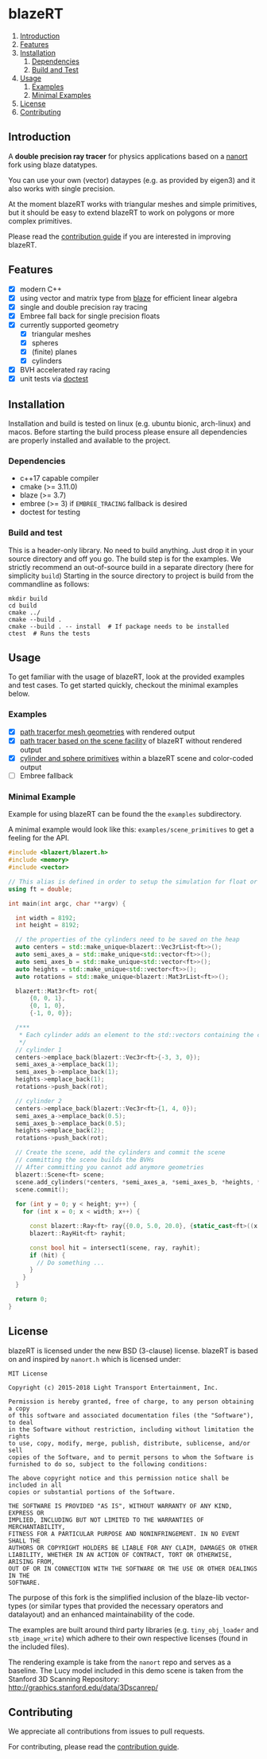 # blazeRT

1. [Introduction](#introduction)
2. [Features](#features)
3. [Installation](#installation)
    1. [Dependencies](#dependencies)
    2. [Build and Test](#build-and-test)
4. [Usage](#usage)
    1. [Examples](#examples)
    2. [Minimal Examples](#minimal-example)
5. [License](#license)
6. [Contributing](#contributing)

## Introduction
A **double precision ray tracer** for physics applications based on a [nanort](https://github.com/lighttransport/nanort) fork using blaze datatypes.

You can use your own (vector) dataypes (e.g. as provided by eigen3) and it also works with single precision.

At the moment blazeRT works with triangular meshes and simple primitives, but it should be easy to extend blazeRT 
to  work on polygons or more complex primitives.

Please read the [contribution guide](CONTRIBUTING.md) if you are interested in improving blazeRT.

## Features
- [x] modern C++
- [x] using vector and matrix type from [blaze](https://bitbucket.org/blaze-lib/blaze/src/master/) for efficient linear algebra
- [x] single and double precision ray tracing 
- [x] Embree fall back for single precision floats
- [x] currently supported geometry
    - [x] triangular meshes
    - [x] spheres
    - [x] (finite) planes
    - [x] cylinders
- [x] BVH accelerated ray racing
- [x] unit tests via [doctest](https://github.com/onqtam/doctest)

## Installation
Installation and build is tested on linux (e.g. ubuntu bionic, arch-linux) and macos.
Before starting the build process please ensure all dependencies are properly installed and available to the project.

### Dependencies
 * c++17 capable compiler
 * cmake (>= 3.11.0)
 * blaze (>= 3.7)
 * embree (>= 3) if ```EMBREE_TRACING``` fallback is desired
 * doctest for testing

### Build and test
This is a header-only library. No need to build anything. Just drop it in your source directory and off you go.
The build step is for the examples.
We strictly recommend an out-of-source build in a separate directory (here for simplicity ```build```) 
Starting in the source directory to project is build from the commandline as follows:
```shell script
mkdir build
cd build 
cmake ../
cmake --build .
cmake --build . -- install  # If package needs to be installed 
ctest  # Runs the tests
```
## Usage
To get familiar with the usage of blazeRT, look at the provided examples and test cases. To get started quickly,
checkout the minimal examples below.
### Examples
- [x] [path tracerfor mesh geometries](examples/path_tracer) with rendered output
- [x] [path tracer based on the scene facility](examples/scene_mesh) of blazeRT without rendered output
- [x] [cylinder and sphere primitives](examples/scene_primitives) within a blazeRT scene and color-coded output
- [ ] Embree fallback

### Minimal Example
Example for using blazeRT can be found the the `examples` subdirectory.

A minimal example would look like this:
```examples/scene_primitives``` to get a feeling for the API.
```c++
#include <blazert/blazert.h>
#include <memory>
#include <vector>

// This alias is defined in order to setup the simulation for float or double, depending on what you want to do.
using ft = double;

int main(int argc, char **argv) {

  int width = 8192;
  int height = 8192;

  // the properties of the cylinders need to be saved on the heap
  auto centers = std::make_unique<blazert::Vec3rList<ft>>();
  auto semi_axes_a = std::make_unique<std::vector<ft>>();
  auto semi_axes_b = std::make_unique<std::vector<ft>>();
  auto heights = std::make_unique<std::vector<ft>>();
  auto rotations = std::make_unique<blazert::Mat3rList<ft>>();

  blazert::Mat3r<ft> rot{
      {0, 0, 1},
      {0, 1, 0},
      {-1, 0, 0}};

  /***
   * Each cylinder adds an element to the std::vectors containing the corresponding parameters
   */
  // cylinder 1
  centers->emplace_back(blazert::Vec3r<ft>{-3, 3, 0});
  semi_axes_a->emplace_back(1);
  semi_axes_b->emplace_back(1);
  heights->emplace_back(1);
  rotations->push_back(rot);

  // cylinder 2
  centers->emplace_back(blazert::Vec3r<ft>{1, 4, 0});
  semi_axes_a->emplace_back(0.5);
  semi_axes_b->emplace_back(0.5);
  heights->emplace_back(2);
  rotations->push_back(rot);

  // Create the scene, add the cylinders and commit the scene
  // committing the scene builds the BVHs
  // After committing you cannot add anymore geometries
  blazert::Scene<ft> scene;
  scene.add_cylinders(*centers, *semi_axes_a, *semi_axes_b, *heights, *rotations);
  scene.commit();
  
  for (int y = 0; y < height; y++) {
    for (int x = 0; x < width; x++) {

      const blazert::Ray<ft> ray{{0.0, 5.0, 20.0}, {static_cast<ft>((x / ft(width)) - 0.5), static_cast<ft>((y / ft(height)) - 0.5), ft(-1.)}};
      blazert::RayHit<ft> rayhit;

      const bool hit = intersect1(scene, ray, rayhit);
      if (hit) { 
        // Do something ...
      }
    }
  }

  return 0;
}
```
## License

blazeRT is licensed under the new BSD (3-clause) license.
blazeRT is based on and inspired by `nanort.h` which is licensed under:

```
MIT License

Copyright (c) 2015-2018 Light Transport Entertainment, Inc.

Permission is hereby granted, free of charge, to any person obtaining a copy
of this software and associated documentation files (the "Software"), to deal
in the Software without restriction, including without limitation the rights
to use, copy, modify, merge, publish, distribute, sublicense, and/or sell
copies of the Software, and to permit persons to whom the Software is
furnished to do so, subject to the following conditions:

The above copyright notice and this permission notice shall be included in all
copies or substantial portions of the Software.

THE SOFTWARE IS PROVIDED "AS IS", WITHOUT WARRANTY OF ANY KIND, EXPRESS OR
IMPLIED, INCLUDING BUT NOT LIMITED TO THE WARRANTIES OF MERCHANTABILITY,
FITNESS FOR A PARTICULAR PURPOSE AND NONINFRINGEMENT. IN NO EVENT SHALL THE
AUTHORS OR COPYRIGHT HOLDERS BE LIABLE FOR ANY CLAIM, DAMAGES OR OTHER
LIABILITY, WHETHER IN AN ACTION OF CONTRACT, TORT OR OTHERWISE, ARISING FROM,
OUT OF OR IN CONNECTION WITH THE SOFTWARE OR THE USE OR OTHER DEALINGS IN THE
SOFTWARE.
```

The purpose of this fork is the simplified inclusion of the blaze-lib vector-types (or similar types that provided the necessary operators and datalayout) and an enhanced maintainability of the code.

The examples are built around third party libraries (e.g. `tiny_obj_loader` and `stb_image_write`) which adhere to their own respective licenses (found in the included files).

The rendering example is take from the `nanort` repo and serves as a baseline. The Lucy model included in this demo scene is taken from the Stanford 3D Scanning Repository: http://graphics.stanford.edu/data/3Dscanrep/

## Contributing
We appreciate all contributions from issues to pull requests.

For contributing, please read the [contribution guide](CONTRIBUTING.md).
